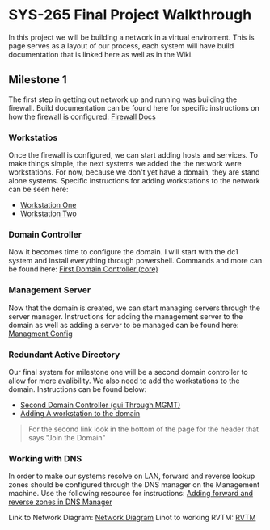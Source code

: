 # SYS-265 Final Project Walkthrough
In this project we will be building a network in a virtual enviroment. This is page serves as a layout of our process, each system will have build documentation that is linked here as well as in the Wiki.

## Milestone 1
The first step in getting out network up and running was building the firewall. Build documentation can be found here for specific instructions on how the firewall is configured: [Firewall Docs](https://github.com/AminDaoudi/Final-Project/wiki/fw)

### Workstatios
Once the firewall is configured, we can start adding hosts and services. To make things simple, the next systems we added the the network were workstations. For now, because we don't yet have a domain, they are stand alone systems. Specific instructions for adding workstations to the network can be seen here: 

 * [Workstation One](https://github.com/AminDaoudi/Final-Project/wiki/w1)
 * [Workstation Two](https://github.com/AminDaoudi/Final-Project/wiki/w2)

### Domain Controller
Now it becomes time to configure the domain. I will start with the dc1 system and install everything through powershell. Commands and more can be found here: [First Domain Controller (core)](https://github.com/AminDaoudi/Final-Project/wiki/dc1)

### Management Server
Now that the domain is created, we can start managing servers through the server manager. Instructions for adding the management server to the domain as well as adding a server to be managed can be found here: [Managment Config](https://github.com/AminDaoudi/Final-Project/wiki/mgmt1)

### Redundant Active Directory
Our final system for milestone one will be a second domain controller to allow for more avalibility. We also need to add the workstations to the domain. Instructions can be found below:

 * [Second Domain Controller (gui Through MGMT)](https://github.com/AminDaoudi/Final-Project/wiki/dc2)
 * [Adding A workstation to the domain](https://github.com/AminDaoudi/Final-Project/wiki/mgmt1)
> For the second link look in the bottom of the page for the header that says "Join the Domain"

### Working with DNS
In order to make our systems resolve on LAN, forward and reverse lookup zones should be configured through the DNS manager on the Management machine. Use the following resource for instructions: [Adding forward and reverse zones in DNS Manager](https://github.com/AminDaoudi/Final-Project/wiki/DNS)

Link to Network Diagram: [Network Diagram](https://github.com/AminDaoudi/Final-Project/blob/main/Final%20Diagram.PNG)
Linot to working RVTM: [RVTM](https://docs.google.com/spreadsheets/d/1KhqYi3terW8qqHJKnAM7JFWo6KX1WyqVdzzuYNLLT-Q/edit?usp=sharing)
